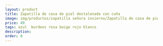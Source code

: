 ```yaml
---
layout: product
title: Zapatilla de casa de piel destalonada con cuña
image: img/productos/zapatilla señora invierno/Zapatilla de casa de piel destalonada con cuña=49=azul  burdeos rosa beige rojo blanco.webp
price: 49
tags: azul  burdeos rosa beige rojo blanco
description: 
order: 0
---
```


